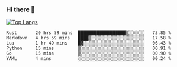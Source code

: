 ### Hi there 👋

<!--
**3Xpl0it3r/3Xpl0it3r** is a ✨ _special_ ✨ repository because its `README.md` (this file) appears on your GitHub profile.

Here are some ideas to get you started:

- 🔭 I’m currently working on ...
- 🌱 I’m currently learning ...
- 👯 I’m looking to collaborate on ...
- 🤔 I’m looking for help with ...
- 💬 Ask me about ...
- 📫 How to reach me: ...
- 😄 Pronouns: ...
- ⚡ Fun fact: ...
-->


[![Top Langs](https://github-readme-stats.vercel.app/api/top-langs/?username=3Xpl0it3r&layout=compact)](https://github.com/3Xpl0it3r/3Xpl0it3r)

<!--START_SECTION:waka-->

```text
Rust       20 hrs 59 mins  ██████████████████▒░░░░░░   73.85 %
Markdown   4 hrs 59 mins   ████▒░░░░░░░░░░░░░░░░░░░░   17.58 %
Lua        1 hr 49 mins    █▓░░░░░░░░░░░░░░░░░░░░░░░   06.43 %
Python     15 mins         ▒░░░░░░░░░░░░░░░░░░░░░░░░   00.91 %
Go         15 mins         ▒░░░░░░░░░░░░░░░░░░░░░░░░   00.90 %
YAML       4 mins          ░░░░░░░░░░░░░░░░░░░░░░░░░   00.24 %
```

<!--END_SECTION:waka-->
